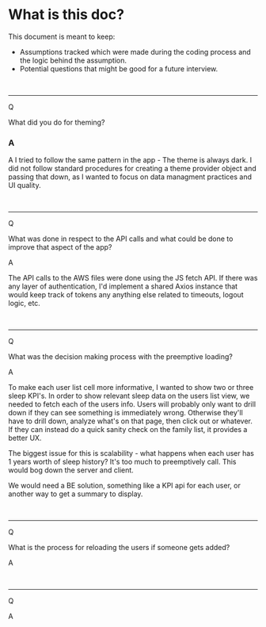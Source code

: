 # What is this doc?

This document is meant to keep:

- Assumptions tracked which were made during the coding process and the logic behind the assumption.
- Potential questions that might be good for a future interview.

<br>
<hr>

Q

What did you do for theming?

### A

A I tried to follow the same pattern in the app - The theme is always dark. I did not follow standard procedures for creating a theme provider object and passing that down, as I wanted to focus on data managment practices and UI quality.

<br>
<hr>

Q

What was done in respect to the API calls and what could be done to improve that aspect of the app?

A

The API calls to the AWS files were done using the JS fetch API. If there was any layer of authentication, I'd implement a shared Axios instance that would keep track of tokens any anything else related to timeouts, logout logic, etc.

<br>
<hr>

Q

What was the decision making process with the preemptive loading?

A

To make each user list cell more informative, I wanted to show two or three sleep KPI's. In order to show relevant sleep data on the users list view, we needed to fetch each of the users info. Users will probably only want to drill down if they can see something is immediately wrong. Otherwise they'll have to drill down, analyze what's on that page, then click out or whatever. If they can instead do a quick sanity check on the family list, it provides a better UX.

The biggest issue for this is scalability - what happens when each user has 1 years worth of sleep history? It's too much to preemptively call. This would bog down the server and client.

We would need a BE solution, something like a KPI api for each user, or another way to get a summary to display.

<br>
<hr>

Q

What is the process for reloading the users if someone gets added?

A

<br>
<hr>

Q

A
